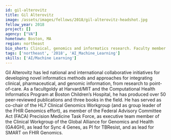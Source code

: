 ```yaml
---
id: gil-alterovitz
title: Gil Alterovitz
image: /assets/images/fellows/2018/gil-alterovitz-headshot.jpg
fellow_year: 2018
project: []
agency: ["VA"]
hometown: Boston, MA
region: northeast
bio_short: Clinical, genomics and informatics research. Faculty member at Harvard/MIT and the Computational Health Informatics Program at Boston Children’s Hospital
tags: ['northeast', '2018', 'AI_Machine_Learning']
skills: ['AI/Machine Learning']
---
```


Gil Alterovitz has led national and international collaborative initiatives for developing novel informatics methods and approaches for integrating clinical, pharmaceutical, and genomic information, from research to point-of-care.  As a facultgoldy at Harvard/MIT and the Computational Health Informatics Program at Boston Children’s Hospital, he has produced over 50 peer-reviewed publications and three books in the field.  He has served as co-chair of the HL7 Clinical Genomics Workgroup (and as group leader of the FHIR Genomics effort), as member of the Federal Advisory Committee Act (FACA) Precision Medicine Task Force, as executive team member of the Clinical Workgroup of the Global Alliance for Genomics and Health (GA4GH), as lead for Sync 4 Genes, as PI for TBResist, and as lead for SMART on FHIR Genomics.

